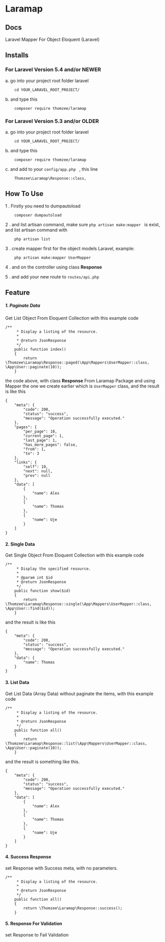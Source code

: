 # Laramap

## Docs
Laravel Mapper For Object Eloquent (Laravel)

## Installs

### For Laravel Version 5.4 and/or NEWER
a. go into your project root folder laravel 
```$xslt
    cd YOUR_LARAVEL_ROOT_PROJECT/
``` 
b. and type this
```$xslt
    composer require thomzee/laramap
```
### For Laravel Version 5.3 and/or OLDER
a. go into your project root folder laravel 
```$xslt
    cd YOUR_LARAVEL_ROOT_PROJECT/
``` 
b. and type this
```$xslt
    composer require thomzee/laramap
```
c. and add to your ```config/app.php ``` , this line 
```$xslt
    Thomzee\Laramap\Response::class,
```

## How To Use
1 . Firstly you need to dumpautoload 
```$xslt
    composer dumpautoload
```
2 . and list artisan command, make sure ```php artisan make:mapper ``` is exist, and list artisan command with 
```$xslt
    php artisan list
```

3 . create mapper first for the object models Laravel, example:
```$xslt
    php artisan make:mapper UserMapper
```
4 . and on the controller using class **Response** 

5 . and add your new route to ```routes/api.php```

## Feature
##### 1. Paginate Data
Get List Object From Eloquent Collection with this example code
```$xslt
/**
     * Display a listing of the resource.
     *
     * @return JsonResponse
     */
    public function index()
    {
        return \Thomzee\Laramap\Response::paged(\App\Mappers\UserMapper::class, \App\User::paginate(10));
    }
```
the code above, with class **Response** From Laramap Package and using Mapper the one we create earlier which is ```UserMapper``` class, and the result is like this
```$xslt
{
    "meta": {
        "code": 200,
        "status": "success",
        "message": "Operation successfully executed."
    },
    "pages": {
        "per_page": 10,
        "current_page": 1,
        "last_page": 1,
        "has_more_pages": false,
        "from": 1,
        "to": 3
    },
    "links": {
        "self": 10,
        "next": null,
        "prev": null
    },
    "data": [
        {
            "name": Alex
        },
        {
            "name": Thomas
        },
        {
            "name": Uje
        }
    ]
}
```

#### 2. Single Data 
Get Single Object From Eloquent Collection with this example code
```$xslt
/**
     * Display the specified resource.
     *
     * @param int $id
     * @return JsonResponse
     */
    public function show($id)
    {
        return \Thomzee\Laramap\Response::single(\App\Mappers\UserMapper::class, \App\User::find($id));
    }
```
and the result is like this
```$xslt
{
    "meta": {
        "code": 200,
        "status": "success",
        "message": "Operation successfully executed."
    },
    "data": {
        "name": Thomas
    }
}
```

#### 3. List Data
Get List Data (Array Data) without paginate the items, with this example code
```$xslt
/**
     * Display a listing of the resource.
     *
     * @return JsonResponse
     */
    public function all()
    {
        return \Thomzee\Laramap\Response::list(\App\Mappers\UserMapper::class, \App\User::paginate(10));
    }
```
and the result is something like this. 
```$xslt
{
    "meta": {
        "code": 200,
        "status": "success",
        "message": "Operation successfully executed."
    },
    "data": [
        {
            "name": Alex
        },
        {
            "name": Thomas
        },
        {
            "name": Uje
        }
    ]
}
```

#### 4. Success Response
set Response with Success meta, with no parameters.
```$xslt
/**
     * Display a listing of the resource.
     *
     * @return JsonResponse
     */
    public function all()
    {
        return \Thomzee\Laramap\Response::success();
    }
```
#### 5. Response For Validation
set Response to Fail Validation